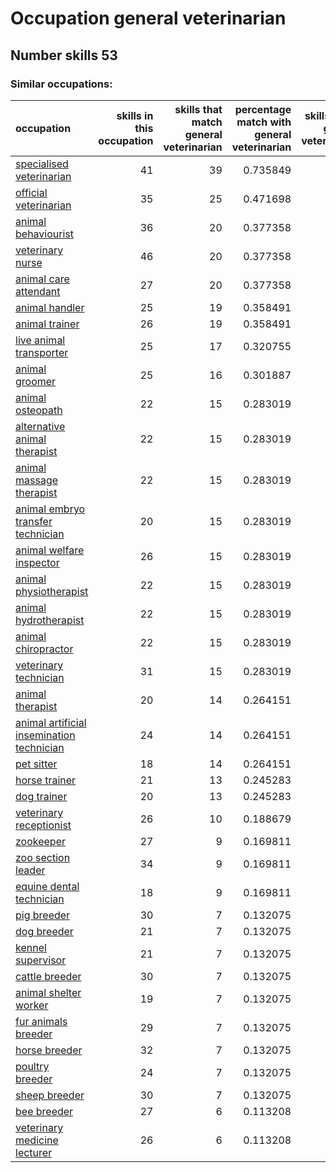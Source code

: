 # Occupation general veterinarian
## Number skills 53
### Similar occupations:
| occupation                                                                                |   skills in this occupation |   skills that match general veterinarian |   percentage match with general veterinarian |   skills not in general veterinarian |
|:------------------------------------------------------------------------------------------|----------------------------:|-----------------------------------------:|---------------------------------------------:|-------------------------------------:|
| [specialised veterinarian](specialised_veterinarian.md)                                   |                          41 |                                       39 |                                     0.735849 |                                    2 |
| [official veterinarian](official_veterinarian.md)                                         |                          35 |                                       25 |                                     0.471698 |                                   10 |
| [animal behaviourist](animal_behaviourist.md)                                             |                          36 |                                       20 |                                     0.377358 |                                   16 |
| [veterinary nurse](veterinary_nurse.md)                                                   |                          46 |                                       20 |                                     0.377358 |                                   26 |
| [animal care attendant](animal_care_attendant.md)                                         |                          27 |                                       20 |                                     0.377358 |                                    7 |
| [animal handler](animal_handler.md)                                                       |                          25 |                                       19 |                                     0.358491 |                                    6 |
| [animal trainer](animal_trainer.md)                                                       |                          26 |                                       19 |                                     0.358491 |                                    7 |
| [live animal transporter](live_animal_transporter.md)                                     |                          25 |                                       17 |                                     0.320755 |                                    8 |
| [animal groomer](animal_groomer.md)                                                       |                          25 |                                       16 |                                     0.301887 |                                    9 |
| [animal osteopath](animal_osteopath.md)                                                   |                          22 |                                       15 |                                     0.283019 |                                    7 |
| [alternative animal therapist](alternative_animal_therapist.md)                           |                          22 |                                       15 |                                     0.283019 |                                    7 |
| [animal massage therapist](animal_massage_therapist.md)                                   |                          22 |                                       15 |                                     0.283019 |                                    7 |
| [animal embryo transfer technician](animal_embryo_transfer_technician.md)                 |                          20 |                                       15 |                                     0.283019 |                                    5 |
| [animal welfare inspector](animal_welfare_inspector.md)                                   |                          26 |                                       15 |                                     0.283019 |                                   11 |
| [animal physiotherapist](animal_physiotherapist.md)                                       |                          22 |                                       15 |                                     0.283019 |                                    7 |
| [animal hydrotherapist](animal_hydrotherapist.md)                                         |                          22 |                                       15 |                                     0.283019 |                                    7 |
| [animal chiropractor](animal_chiropractor.md)                                             |                          22 |                                       15 |                                     0.283019 |                                    7 |
| [veterinary technician](veterinary_technician.md)                                         |                          31 |                                       15 |                                     0.283019 |                                   16 |
| [animal therapist](animal_therapist.md)                                                   |                          20 |                                       14 |                                     0.264151 |                                    6 |
| [animal artificial insemination technician](animal_artificial_insemination_technician.md) |                          24 |                                       14 |                                     0.264151 |                                   10 |
| [pet sitter](pet_sitter.md)                                                               |                          18 |                                       14 |                                     0.264151 |                                    4 |
| [horse trainer](horse_trainer.md)                                                         |                          21 |                                       13 |                                     0.245283 |                                    8 |
| [dog trainer](dog_trainer.md)                                                             |                          20 |                                       13 |                                     0.245283 |                                    7 |
| [veterinary receptionist](veterinary_receptionist.md)                                     |                          26 |                                       10 |                                     0.188679 |                                   16 |
| [zookeeper](zookeeper.md)                                                                 |                          27 |                                        9 |                                     0.169811 |                                   18 |
| [zoo section leader](zoo_section_leader.md)                                               |                          34 |                                        9 |                                     0.169811 |                                   25 |
| [equine dental technician](equine_dental_technician.md)                                   |                          18 |                                        9 |                                     0.169811 |                                    9 |
| [pig breeder](pig_breeder.md)                                                             |                          30 |                                        7 |                                     0.132075 |                                   23 |
| [dog breeder](dog_breeder.md)                                                             |                          21 |                                        7 |                                     0.132075 |                                   14 |
| [kennel supervisor](kennel_supervisor.md)                                                 |                          21 |                                        7 |                                     0.132075 |                                   14 |
| [cattle breeder](cattle_breeder.md)                                                       |                          30 |                                        7 |                                     0.132075 |                                   23 |
| [animal shelter worker](animal_shelter_worker.md)                                         |                          19 |                                        7 |                                     0.132075 |                                   12 |
| [fur animals breeder](fur_animals_breeder.md)                                             |                          29 |                                        7 |                                     0.132075 |                                   22 |
| [horse breeder](horse_breeder.md)                                                         |                          32 |                                        7 |                                     0.132075 |                                   25 |
| [poultry breeder](poultry_breeder.md)                                                     |                          24 |                                        7 |                                     0.132075 |                                   17 |
| [sheep breeder](sheep_breeder.md)                                                         |                          30 |                                        7 |                                     0.132075 |                                   23 |
| [bee breeder](bee_breeder.md)                                                             |                          27 |                                        6 |                                     0.113208 |                                   21 |
| [veterinary medicine lecturer](veterinary_medicine_lecturer.md)                           |                          26 |                                        6 |                                     0.113208 |                                   20 |
